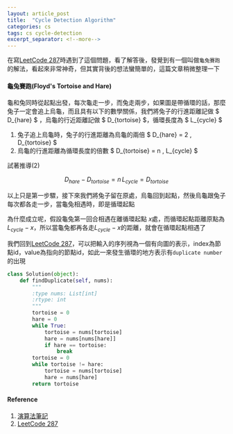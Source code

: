 ```yaml
---
layout: article_post
title:  "Cycle Detection Algorithm"
categories: cs
tags: cs cycle-detection 
excerpt_separator: <!--more-->
---
```


在寫[LeetCode 287](https://leetcode.com/problems/find-the-duplicate-number/)時遇到了這個問題，看了解答後，發覺到有一個叫做`龜兔賽跑`的解法，看起來非常神奇，但其實背後的想法蠻簡單的，這篇文章稍微整理一下

<!--more-->

#### 龜兔賽跑(Floyd's Tortoise and Hare)

龜和兔同時從起點出發，每次龜走一步，而兔走兩步，如果圖是帶循環的話，那麼兔子一定會追上烏龜，而且具有以下的數學關係，我們將兔子的行進距離記做 $ D_{hare} $ ，烏龜的行近距離記做 $ D_{tortoise} $，循環長度為 $ L_{cycle} $

1. 兔子追上烏龜時，兔子的行進距離為烏龜的兩倍 $ D_{hare} = 2 \, D_{tortoise} $
2. 烏龜的行進距離為循環長度的倍數 $ D_{tortoise} = n \, L_{cycle} $

試著推導(2) 

$$ D_{hare} - D_{tortoise} = n \, L_{cycle} = D_{tortoise} $$

以上只是第一步驟，接下來我們將兔子留在原處，烏龜回到起點，然後烏龜跟兔子每次都各走一步，當龜兔相遇時，即是循環起點

為什麼成立呢，假設龜兔第一回合相遇在離循環起點 $x$處，而循環起點距離原點為 $L_{cycle} - x$，所以當龜兔都再各走$L_{cycle} - x$的距離，就會在循環起點相遇了

我們回到[LeetCode 287](https://leetcode.com/problems/find-the-duplicate-number/)，可以把輸入的序列視為一個有向圖的表示，index為節點id，value為指向的節點id，如此一來發生循環的地方表示有`duplicate number`的出現

```python
class Solution(object):
    def findDuplicate(self, nums):
        """
        :type nums: List[int]
        :rtype: int
        """
        tortoise = 0
        hare = 0
        while True:
            tortoise = nums[tortoise]
            hare = nums[nums[hare]]
            if hare == tortoise:
                break
        tortoise = 0
        while tortoise != hare:
            tortoise = nums[tortoise]
            hare = nums[hare]
        return tortoise
```

#### Reference

1. [演算法筆記](http://www.csie.ntnu.edu.tw/~u91029/Function.html)
2. [LeetCode 287](https://leetcode.com/problems/find-the-duplicate-number/)

